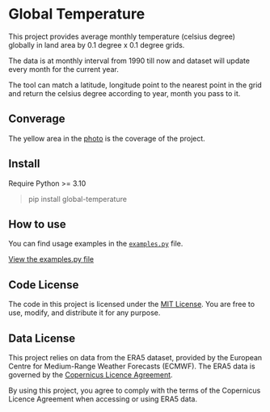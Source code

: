 # Global Temperature

This project provides average monthly temperature (celsius degree) globally in land area by 0.1 degree x 0.1 degree grids.

The data is at monthly interval from 1990 till now and dataset will update every month for the current year.

The tool can match a latitude, longitude point to the nearest point in the grid and return the celsius degree according to year, month you pass to it.

## Converage
The yellow area in the [photo](https://global-temperature.com/coverage.png) is the coverage of the project.


## Install
Require Python >= 3.10
> pip install global-temperature

## How to use

You can find usage examples in the [`examples.py`](examples.py) file.

[View the examples.py file](https://github.com/ZacWang15/global-temperature/blob/master/examples.py)


## Code License
The code in this project is licensed under the [MIT License](LICENSE). You are free to use, modify, and distribute it for any purpose.

## Data License
This project relies on data from the ERA5 dataset, provided by the European Centre for Medium-Range Weather Forecasts (ECMWF). The ERA5 data is governed by the [Copernicus Licence Agreement](https://apps.ecmwf.int/datasets/licences/copernicus/).

By using this project, you agree to comply with the terms of the Copernicus Licence Agreement when accessing or using ERA5 data.
